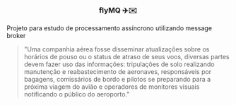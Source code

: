 <h3 align="center">flyMQ ✈️✉️</h3> 

Projeto para estudo de processamento assíncrono utilizando message broker

> "Uma companhia aérea fosse disseminar atualizações sobre os horários de pouso ou o status de atraso de seus voos, diversas partes devem fazer uso das informações: tripulações de solo realizando manutenção e reabastecimento de aeronaves, responsáveis por bagagens, comissários de bordo e pilotos se preparando para a próxima viagem do avião e operadores de monitores visuais notificando o público do aeroporto."
